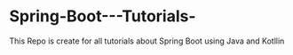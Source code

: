 # Spring-Boot---Tutorials-
This Repo is create for all tutorials about Spring Boot using Java and Kotllin
